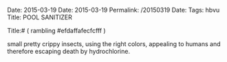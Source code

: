 Date: 2015-03-19
Date: 2015-03-19
Permalink: /20150319
Date: 
Tags: hbvu
Title: POOL SANITIZER
  
Title:# ( rambling #efdaffafecfcfff )  
  
small pretty crippy insects, using the right colors, appealing to humans and therefore escaping death by hydrochlorine.  
